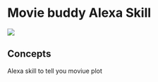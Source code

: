 Movie buddy Alexa Skill
===========================================

<img src="https://m.media-amazon.com/images/G/01/mobile-apps/dex/alexa/alexa-skills-kit/tutorials/quiz-game/header._TTH_.png" />



Concepts
--------

Alexa skill to tell you moviue plot



